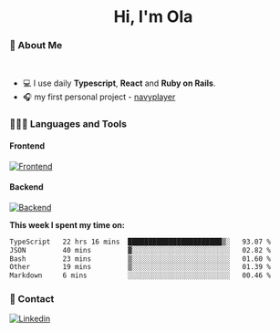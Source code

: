 <h1 align="center">Hi, I'm Ola</h1>

### 💅 About Me

<br/>

- 💻 I use daily **Typescript**, **React** and **Ruby on Rails**.
- 🎧 my first personal project - [navyplayer](https://navyplayer.netlify.app/)

### 👩🏻‍💻 Languages and Tools

#### Frontend

[![Frontend](https://skillicons.dev/icons?i=react,nextjs,ts,js,html,css,scss,tailwind)](https://skillicons.dev)

#### Backend
[![Backend](https://skillicons.dev/icons?i=nodejs,express,nestjs,rails,graphql)](https://skillicons.dev)

**This week I spent my time on:**

<!--START_SECTION:waka-->

```txt
TypeScript   22 hrs 16 mins  ███████████████████████▒░   93.07 %
JSON         40 mins         ▓░░░░░░░░░░░░░░░░░░░░░░░░   02.82 %
Bash         23 mins         ▒░░░░░░░░░░░░░░░░░░░░░░░░   01.60 %
Other        19 mins         ▒░░░░░░░░░░░░░░░░░░░░░░░░   01.39 %
Markdown     6 mins          ░░░░░░░░░░░░░░░░░░░░░░░░░   00.46 %
```

<!--END_SECTION:waka-->

### 📨 Contact
  
[![Linkedin](https://skillicons.dev/icons?i=linkedin)](https://linkedin.com/in/aleksandra-kamińska)
